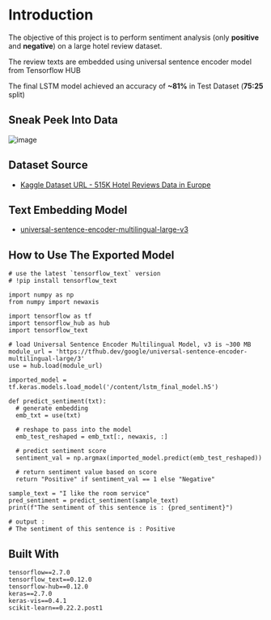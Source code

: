 
# Introduction

The objective of this project is to perform sentiment analysis (only **positive** and **negative**) on a large hotel review dataset.

The review texts are embedded using universal sentence encoder model from Tensorflow HUB

The final LSTM model achieved an accuracy of **~81%** in Test Dataset (**75:25** split)

## Sneak Peek Into Data
![image](https://user-images.githubusercontent.com/40615350/141520815-5dda08ec-62e5-4eed-b7cc-ba28e55fb42b.png)


## Dataset Source
* [Kaggle Dataset URL - 515K Hotel Reviews Data in Europe](https://www.kaggle.com/jiashenliu/515k-hotel-reviews-data-in-europe)

## Text Embedding Model
* [universal-sentence-encoder-multilingual-large-v3](https://tfhub.dev/google/universal-sentence-encoder-multilingual-large/3)

## How to Use The Exported Model

```
# use the latest `tensorflow_text` version
# !pip install tensorflow_text

import numpy as np
from numpy import newaxis

import tensorflow as tf
import tensorflow_hub as hub
import tensorflow_text

# load Universal Sentence Encoder Multilingual Model, v3 is ~300 MB
module_url = 'https://tfhub.dev/google/universal-sentence-encoder-multilingual-large/3'
use = hub.load(module_url)

imported_model = tf.keras.models.load_model('/content/lstm_final_model.h5')

def predict_sentiment(txt):
  # generate embedding
  emb_txt = use(txt)
  
  # reshape to pass into the model
  emb_test_reshaped = emb_txt[:, newaxis, :]
  
  # predict sentiment score
  sentiment_val = np.argmax(imported_model.predict(emb_test_reshaped))
  
  # return sentiment value based on score
  return "Positive" if sentiment_val == 1 else "Negative"

sample_text = "I like the room service"
pred_sentiment = predict_sentiment(sample_text)
print(f"The sentiment of this sentence is : {pred_sentiment}")

# output : 
# The sentiment of this sentence is : Positive

```


## Built With
```
tensorflow==2.7.0
tensorflow_text==0.12.0
tensorflow-hub==0.12.0
keras==2.7.0
keras-vis==0.4.1
scikit-learn==0.22.2.post1
```
